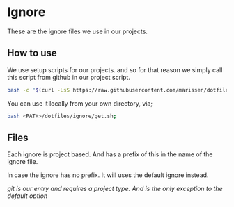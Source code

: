 # Ignore

These are the ignore files we use in our projects.

## How to use

We use setup scripts for our projects.
and so for that reason we simply call this script from github in our project script.

```bash
bash -c "$(curl -LsS https://raw.githubusercontent.com/marissen/dotfiles/master/ignore/get.sh)";
```

You can use it locally from your own directory, via;

```bash
bash <PATH>/dotfiles/ignore/get.sh;
```

## Files

Each ignore is project based.
And has a prefix of this in the name of the ignore file.

In case the ignore has no prefix.
It will uses the default ignore instead.

_git is our entry and requires a project type._
_And is the only exception to the default option_
